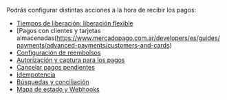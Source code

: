 Podrás configurar distintas acciones a la hora de recibir los pagos:

- [Tiempos de liberación: liberación flexible](https://www.mercadopago.com.ar/developers/es/guides/payments/advanced-payments/split-flexible_release)
- [Pagos con clientes y tarjetas almacenadas(https://www.mercadopago.com.ar/developers/es/guides/payments/advanced-payments/customers-and-cards)
- [Configuración de reembolsos](https://www.mercadopago.com.ar/developers/es/guides/payments/advanced-payments/refund_advanced_payment)
- [Autorización y captura para los pagos](https://www.mercadopago.com.ar/developers/es/guides/payments/advanced-payments/capture_advanced_payment)
- [Cancelar pagos pendientes](https://www.mercadopago.com.ar/developers/es/guides/payments/advanced-payments/cancel_advanced_payment)
- [Idempotencia](https://www.mercadopago.com.ar/developers/es/guides/payments/advanced-payments/idempotency)
- [Búsquedas y conciliación](https://www.mercadopago.com.ar/developers/es/guides/payments/advanced-payments/search_and_conciliation)
- [Mapa de estado y Webhooks](https://www.mercadopago.com.ar/developers/es/guides/payments/advanced-payments/status-map-and-webhooks)
